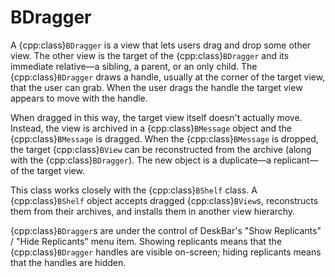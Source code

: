 # BDragger

A {cpp:class}`BDragger` is a view that lets users drag and drop some other
view. The other view is the target of the {cpp:class}`BDragger` and its
immediate relative—a sibling, a parent, or an only child. The
{cpp:class}`BDragger` draws a handle, usually at the corner of the target
view, that the user can grab. When the user drags the handle the target
view appears to move with the handle.

When dragged in this way, the target view itself doesn't actually move.
Instead, the view is archived in a {cpp:class}`BMessage` object and the
{cpp:class}`BMessage` is dragged. When the {cpp:class}`BMessage` is
dropped, the target {cpp:class}`BView` can be reconstructed from the
archive (along with the {cpp:class}`BDragger`). The new object is a
duplicate—a replicant—of the target view.

This class works closely with the {cpp:class}`BShelf` class. A
{cpp:class}`BShelf` object accepts dragged {cpp:class}`BView`s,
reconstructs them from their archives, and installs them in another view
hierarchy.

{cpp:class}`BDragger`s are under the control of DeskBar's "Show Replicants"
/ "Hide Replicants" menu item. Showing replicants means that the
{cpp:class}`BDragger` handles are visible on-screen; hiding replicants
means that the handles are hidden.
